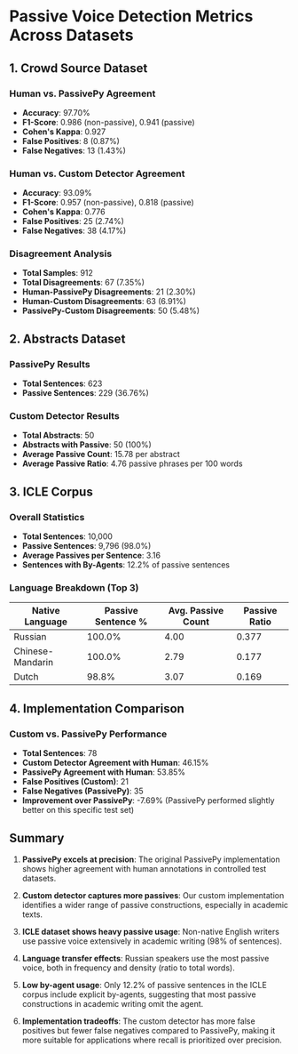 # Passive Voice Detection Metrics Across Datasets

## 1. Crowd Source Dataset

### Human vs. PassivePy Agreement
- **Accuracy**: 97.70%
- **F1-Score**: 0.986 (non-passive), 0.941 (passive)
- **Cohen's Kappa**: 0.927
- **False Positives**: 8 (0.87%)
- **False Negatives**: 13 (1.43%)

### Human vs. Custom Detector Agreement
- **Accuracy**: 93.09%
- **F1-Score**: 0.957 (non-passive), 0.818 (passive)
- **Cohen's Kappa**: 0.776
- **False Positives**: 25 (2.74%)
- **False Negatives**: 38 (4.17%)

### Disagreement Analysis
- **Total Samples**: 912
- **Total Disagreements**: 67 (7.35%)
- **Human-PassivePy Disagreements**: 21 (2.30%)
- **Human-Custom Disagreements**: 63 (6.91%)
- **PassivePy-Custom Disagreements**: 50 (5.48%)

## 2. Abstracts Dataset

### PassivePy Results
- **Total Sentences**: 623
- **Passive Sentences**: 229 (36.76%)

### Custom Detector Results
- **Total Abstracts**: 50
- **Abstracts with Passive**: 50 (100%)
- **Average Passive Count**: 15.78 per abstract
- **Average Passive Ratio**: 4.76 passive phrases per 100 words

## 3. ICLE Corpus

### Overall Statistics
- **Total Sentences**: 10,000
- **Passive Sentences**: 9,796 (98.0%)
- **Average Passives per Sentence**: 3.16
- **Sentences with By-Agents**: 12.2% of passive sentences

### Language Breakdown (Top 3)
| Native Language | Passive Sentence % | Avg. Passive Count | Passive Ratio |
|-----------------|-------------------|-------------------|---------------|
| Russian | 100.0% | 4.00 | 0.377 |
| Chinese-Mandarin | 100.0% | 2.79 | 0.177 |
| Dutch | 98.8% | 3.07 | 0.169 |

## 4. Implementation Comparison

### Custom vs. PassivePy Performance
- **Total Sentences**: 78
- **Custom Detector Agreement with Human**: 46.15%
- **PassivePy Agreement with Human**: 53.85%
- **False Positives (Custom)**: 21
- **False Negatives (PassivePy)**: 35
- **Improvement over PassivePy**: -7.69% (PassivePy performed slightly better on this specific test set)

## Summary

1. **PassivePy excels at precision**: The original PassivePy implementation shows higher agreement with human annotations in controlled test datasets.

2. **Custom detector captures more passives**: Our custom implementation identifies a wider range of passive constructions, especially in academic texts.

3. **ICLE dataset shows heavy passive usage**: Non-native English writers use passive voice extensively in academic writing (98% of sentences).

4. **Language transfer effects**: Russian speakers use the most passive voice, both in frequency and density (ratio to total words).

5. **Low by-agent usage**: Only 12.2% of passive sentences in the ICLE corpus include explicit by-agents, suggesting that most passive constructions in academic writing omit the agent.

6. **Implementation tradeoffs**: The custom detector has more false positives but fewer false negatives compared to PassivePy, making it more suitable for applications where recall is prioritized over precision. 